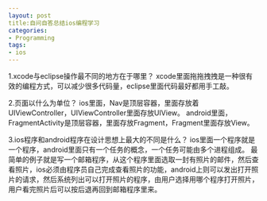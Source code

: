```yaml
---
layout: post
title:自问自答总结ios编程学习 
categories:
- Programming
tags:
- ios
---
```


1.xcode与eclipse操作最不同的地方在于哪里？
xcode里面拖拖拽拽是一种很有效的编程方式，可以减少很多代码量，eclipse里面代码最好都用手工敲。

2.页面以什么为单位？
ios里面，Nav是顶层容器，里面存放着UIViewController，UIViewController里面存放UIView。
android里面，FragmentActivity是顶层容器，里面存放Fragment，Fragment里面存放View。

3.ios程序和android程序在设计思想上最大的不同是什么？
ios里面一个程序就是一个程序，android里面只有一个任务的概念，一个任务可能由多个进程组成。
最简单的例子就是写一个邮箱程序，从这个程序里面选取一封有照片的邮件，然后查看照片，ios必须由程序员自己完成查看照片的功能，android上则可以发出打开照片的请求，然后系统列出可以打开照片的程序，由用户选择用哪个程序打开照片，用户看完照片后可以按后退再回到邮箱程序里来。
